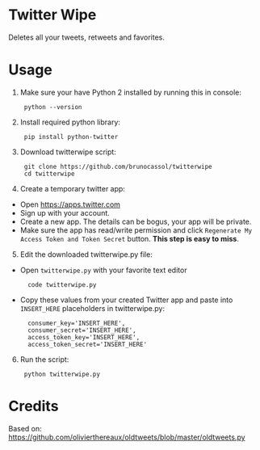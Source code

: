 # Twitter Wipe
Deletes all your tweets, retweets and favorites.

# Usage
1. Make sure your have Python 2 installed by running this in console:

        python --version

2. Install required python library:
    
        pip install python-twitter
    
3. Download twitterwipe script:

        git clone https://github.com/brunocassol/twitterwipe
        cd twitterwipe
    
4. Create a temporary twitter app:

- Open https://apps.twitter.com
- Sign up with your account.
- Create a new app. The details can be bogus, your app will be private.
- Make sure the app has read/write permission and click `Regenerate My Access Token and Token Secret` button. **This step is easy to miss**.

5. Edit the downloaded twitterwipe.py file:

- Open `twitterwipe.py` with your favorite text editor

        code twitterwipe.py

- Copy these values from your created Twitter app and paste into `INSERT_HERE` placeholders in twitterwipe.py:

        consumer_key='INSERT_HERE',
        consumer_secret='INSERT_HERE',
        access_token_key='INSERT_HERE',
        access_token_secret='INSERT_HERE'

6. Run the script:

        python twitterwipe.py

# Credits
Based on: https://github.com/olivierthereaux/oldtweets/blob/master/oldtweets.py
